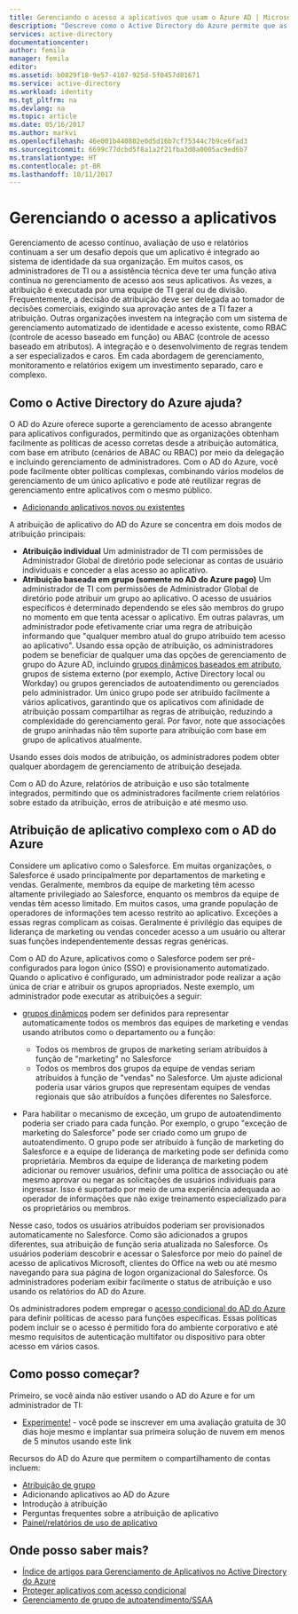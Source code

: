 ```yaml
---
title: Gerenciando o acesso a aplicativos que usam o Azure AD | Microsoft Docs
description: "Descreve como o Active Directory do Azure permite que as organizações especifiquem os aplicativos aos quais cada usuário tem acesso."
services: active-directory
documentationcenter: 
author: femila
manager: femila
editor: 
ms.assetid: b0829f18-9e57-4107-925d-5f0457d81671
ms.service: active-directory
ms.workload: identity
ms.tgt_pltfrm: na
ms.devlang: na
ms.topic: article
ms.date: 05/16/2017
ms.author: markvi
ms.openlocfilehash: 46e001b440802e0d5d16b7cf75344c7b9ce6fad3
ms.sourcegitcommit: 6699c77dcbd5f8a1a2f21fba3d0a0005ac9ed6b7
ms.translationtype: HT
ms.contentlocale: pt-BR
ms.lasthandoff: 10/11/2017
---
```

# <a name="managing-access-to-apps"></a>Gerenciando o acesso a aplicativos
Gerenciamento de acesso contínuo, avaliação de uso e relatórios continuam a ser um desafio depois que um aplicativo é integrado ao sistema de identidade da sua organização. Em muitos casos, os administradores de TI ou a assistência técnica deve ter uma função ativa contínua no gerenciamento de acesso aos seus aplicativos. Às vezes, a atribuição é executada por uma equipe de TI geral ou de divisão. Frequentemente, a decisão de atribuição deve ser delegada ao tomador de decisões comerciais, exigindo sua aprovação antes de a TI fazer a atribuição.  Outras organizações investem na integração com um sistema de gerenciamento automatizado de identidade e acesso existente, como RBAC (controle de acesso baseado em função) ou ABAC (controle de acesso baseado em atributos). A integração e o desenvolvimento de regras tendem a ser especializados e caros. Em cada abordagem de gerenciamento, monitoramento e relatórios exigem um investimento separado, caro e complexo.

## <a name="how-does-azure-active-directory-help"></a>Como o Active Directory do Azure ajuda?
 O AD do Azure oferece suporte a gerenciamento de acesso abrangente para aplicativos configurados, permitindo que as organizações obtenham facilmente as políticas de acesso corretas desde a atribuição automática, com base em atributo (cenários de ABAC ou RBAC) por meio da delegação e incluindo gerenciamento de administradores. Com o AD do Azure, você pode facilmente obter políticas complexas, combinando vários modelos de gerenciamento de um único aplicativo e pode até reutilizar regras de gerenciamento entre aplicativos com o mesmo público.

* [Adicionando aplicativos novos ou existentes](active-directory-sso-integrate-saas-apps.md)

 A atribuição de aplicativo do AD do Azure se concentra em dois modos de atribuição principais:

* **Atribuição individual** Um administrador de TI com permissões de Administrador Global de diretório pode selecionar as contas de usuário individuais e conceder a elas acesso ao aplicativo.
* **Atribuição baseada em grupo (somente no AD do Azure pago)** Um administrador de TI com permissões de Administrador Global de diretório pode atribuir um grupo ao aplicativo. O acesso de usuários específicos é determinado dependendo se eles são membros do grupo no momento em que tenta acessar o aplicativo. Em outras palavras, um administrador pode efetivamente criar uma regra de atribuição informando que "qualquer membro atual do grupo atribuído tem acesso ao aplicativo". Usando essa opção de atribuição, os administradores podem se beneficiar de qualquer uma das opções de gerenciamento de grupo do Azure AD, incluindo [grupos dinâmicos baseados em atributo](active-directory-accessmanagement-manage-groups.md), grupos de sistema externo (por exemplo, Active Directory local ou Workday) ou grupos gerenciados de autoatendimento ou gerenciados pelo administrador. Um único grupo pode ser atribuído facilmente a vários aplicativos, garantindo que os aplicativos com afinidade de atribuição possam compartilhar as regras de atribuição, reduzindo a complexidade do gerenciamento geral. Por favor, note que associações de grupo aninhadas não têm suporte para atribuição com base em grupo de aplicativos atualmente.

Usando esses dois modos de atribuição, os administradores podem obter qualquer abordagem de gerenciamento de atribuição desejada.

Com o AD do Azure, relatórios de atribuição e uso são totalmente integrados, permitindo que os administradores facilmente criem relatórios sobre estado da atribuição, erros de atribuição e até mesmo uso.

## <a name="complex-application-assignment-with-azure-ad"></a>Atribuição de aplicativo complexo com o AD do Azure
Considere um aplicativo como o Salesforce. Em muitas organizações, o Salesforce é usado principalmente por departamentos de marketing e vendas. Geralmente, membros da equipe de marketing têm acesso altamente privilegiado ao Salesforce, enquanto os membros da equipe de vendas têm acesso limitado. Em muitos casos, uma grande população de operadores de informações tem acesso restrito ao aplicativo. Exceções a essas regras complicam as coisas. Geralmente é privilégio das equipes de liderança de marketing ou vendas conceder acesso a um usuário ou alterar suas funções independentemente dessas regras genéricas.

Com o AD do Azure, aplicativos como o Salesforce podem ser pré-configurados para logon único (SSO) e provisionamento automatizado. Quando o aplicativo é configurado, um administrador pode realizar a ação única de criar e atribuir os grupos apropriados. Neste exemplo, um administrador pode executar as atribuições a seguir:

* [grupos dinâmicos](active-directory-accessmanagement-manage-groups.md) podem ser definidos para representar automaticamente todos os membros das equipes de marketing e vendas usando atributos como o departamento ou a função:
  
  * Todos os membros de grupos de marketing seriam atribuídos à função de "marketing" no Salesforce
  * Todos os membros dos grupos da equipe de vendas seriam atribuídos à função de "vendas" no Salesforce. Um ajuste adicional poderia usar vários grupos que representam equipes de vendas regionais que são atribuídos a funções diferentes no Salesforce.
* Para habilitar o mecanismo de exceção, um grupo de autoatendimento poderia ser criado para cada função. Por exemplo, o grupo "exceção de marketing do Salesforce" pode ser criado como um grupo de autoatendimento. O grupo pode ser atribuído à função de marketing do Salesforce e a equipe de liderança de marketing pode ser definida como proprietária. Membros da equipe de liderança de marketing podem adicionar ou remover usuários, definir uma política de associação ou até mesmo aprovar ou negar as solicitações de usuários individuais para ingressar. Isso é suportado por meio de uma experiência adequada ao operador de informações que não exige treinamento especializado para os proprietários ou membros.

Nesse caso, todos os usuários atribuídos poderiam ser provisionados automaticamente no Salesforce. Como são adicionados a grupos diferentes, sua atribuição de função seria atualizada no Salesforce. Os usuários poderiam descobrir e acessar o Salesforce por meio do painel de acesso de aplicativos Microsoft, clientes do Office na web ou até mesmo navegando para sua página de logon organizacional do Salesforce. Os administradores poderiam exibir facilmente o status de atribuição e uso usando os relatórios do AD do Azure.

Os administradores podem empregar o [acesso condicional do AD do Azure](active-directory-conditional-access.md) para definir políticas de acesso para funções específicas. Essas políticas podem incluir se o acesso é permitido fora do ambiente corporativo e até mesmo requisitos de autenticação multifator ou dispositivo para obter acesso em vários casos.

## <a name="how-can-i-get-started"></a>Como posso começar?
Primeiro, se você ainda não estiver usando o AD do Azure e for um administrador de TI:

* [Experimente!](https://azure.microsoft.com/trial/get-started-active-directory/) - você pode se inscrever em uma avaliação gratuita de 30 dias hoje mesmo e implantar sua primeira solução de nuvem em menos de 5 minutos usando este link

Recursos do AD do Azure que permitem o compartilhamento de contas incluem:

* [Atribuição de grupo](active-directory-accessmanagement-self-service-group-management.md)
* Adicionando aplicativos ao AD do Azure
* Introdução à atribuição
* Perguntas frequentes sobre a atribuição de aplicativo
* [Painel/relatórios de uso de aplicativo](active-directory-passwords-get-insights.md)

## <a name="where-can-i-learn-more"></a>Onde posso saber mais?
* [Índice de artigos para Gerenciamento de Aplicativos no Active Directory do Azure](active-directory-apps-index.md)
* [Proteger aplicativos com acesso condicional](active-directory-conditional-access.md)
* [Gerenciamento de grupo de autoatendimento/SSAA](active-directory-accessmanagement-self-service-group-management.md)

